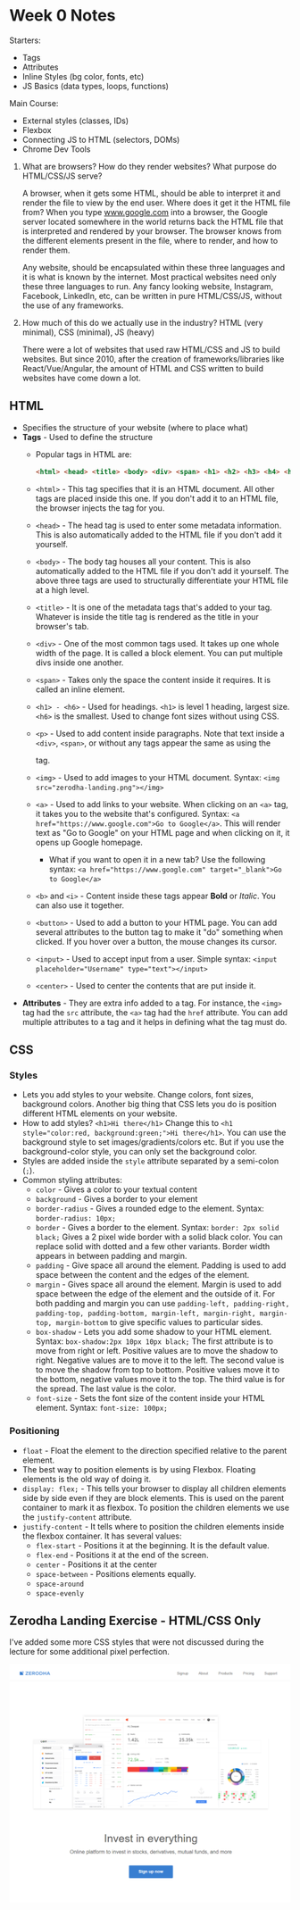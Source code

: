 # Week 0 Notes

Starters:

* Tags
* Attributes
* Inline Styles (bg color, fonts, etc)
* JS Basics (data types, loops, functions)

Main Course:

* External styles (classes, IDs)
* Flexbox
* Connecting JS to HTML (selectors, DOMs)
* Chrome Dev Tools

1. What are browsers? How do they render websites? What purpose do HTML/CSS/JS serve?

    A browser, when it gets some HTML, should be able to interpret it and render the file to view by the end user. Where does it get it the HTML file from? When you type www.google.com into a browser, the Google server located somewhere in the world returns back the HTML file that is interpreted and rendered by your browser. The browser knows from the different elements present in the file, where to render, and how to render them.

    Any website, should be encapsulated within these three languages and it is what is known by the internet. Most practical websites need only these three languages to run. Any fancy looking website, Instagram, Facebook, LinkedIn, etc, can be written in pure HTML/CSS/JS, without the use of any frameworks. 

2. How much of this do we actually use in the industry? HTML (very minimal), CSS (minimal), JS (heavy) 

    There were a lot of websites that used raw HTML/CSS and JS to build websites. But since 2010, after the creation of frameworks/libraries like React/Vue/Angular, the amount of HTML and CSS written to build websites have come down a lot.

## HTML

* Specifies the structure of your website (where to place what)
* **Tags** - Used to define the structure 
  * Popular tags in HTML are:

    ```html
    <html> <head> <title> <body> <div> <span> <h1> <h2> <h3> <h4> <h5> <h6> <p> <img> <a> <input> <button> <b> <i> <center>
    ```

  * `<html>` - This tag specifies that it is an HTML document. All other tags are placed inside this one. If you don't add it to an HTML file, the browser injects the <html> tag for you.
  * `<head>` - The head tag is used to enter some metadata information. This is also automatically added to the HTML file if you don't add it yourself.
  * `<body>` - The body tag houses all your content. This is also automatically added to the HTML file if you don't add it yourself. The above three tags are used to structurally differentiate your HTML file at a high level.
  * `<title>` - It is one of the metadata tags that's added to your <head> tag. Whatever is inside the title tag is rendered as the title in your browser's tab. 
  * `<div>` - One of the most common tags used. It takes up one whole width of the page. It is called a block element. You can put multiple divs inside one another. 
  * `<span>` - Takes only the space the content inside it requires. It is called an inline element.
  * `<h1> - <h6>` - Used for headings. `<h1>` is level 1 heading, largest size. `<h6>` is the smallest. Used to change font sizes without using CSS.
  * `<p>` - Used to add content inside paragraphs. Note that text inside a `<div>`, `<span>`, or without any tags appear the same as using the <p> tag.
  * `<img>` - Used to add images to your HTML document. Syntax: `<img src="zerodha-landing.png"></img>`
  * `<a>` - Used to add links to your website. When clicking on an `<a>` tag, it takes you to the website that's configured. Syntax: `<a href="https://www.google.com">Go to Google</a>`. This will render text as "Go to Google" on your HTML page and when clicking on it, it opens up Google homepage. 
    * What if you want to open it in a new tab? Use the following syntax: `<a href="https://www.google.com" target="_blank">Go to Google</a>`
  * `<b>` and `<i>` - Content inside these tags appear **Bold** or *Italic*. You can also use it together.
  * `<button>` - Used to add a button to your HTML page. You can add several attributes to the button tag to make it "do" something when clicked. If you hover over a button, the mouse changes its cursor.
  * `<input>` - Used to accept input from a user. Simple syntax: `<input placeholder="Username" type="text"></input>`
  * `<center>` - Used to center the contents that are put inside it.
* **Attributes** - They are extra info added to a tag. For instance, the `<img>` tag had the `src` attribute, the `<a>` tag had the `href` attribute. You can add multiple attributes to a tag and it helps in defining what the tag must do.

## CSS

### Styles

* Lets you add styles to your website. Change colors, font sizes, background colors. Another big thing that CSS lets you do is position different HTML elements on your website.
* How to add styles? `<h1>Hi there</h1>` Change this to `<h1 style="color:red, background:green;">Hi there</h1>`. You can use the background style to set images/gradients/colors etc. But if you use the background-color style, you can only set the background color.
* Styles are added inside the `style` attribute separated by a semi-colon (`;`).
* Common styling attributes:
  * `color` - Gives a color to your textual content
  * `background` - Gives a border to your element
  * `border-radius` - Gives a rounded edge to the element. Syntax: `border-radius: 10px;`
  * `border` - Gives a border to the element. Syntax: `border: 2px solid black;` Gives a 2 pixel wide border with a solid black color. You can replace solid with dotted and a few other variants. Border width appears in between padding and margin.
  * `padding` - Give space all around the element. Padding is used to add space between the content and the edges of the element.
  * `margin` - Gives space all around the element. Margin is used to add space between the edge of the element and the outside of it. For both padding and margin you can use `padding-left, padding-right, padding-top, padding-bottom, margin-left, margin-right, margin-top, margin-bottom` to give specific values to particular sides.
  * `box-shadow` - Lets you add some shadow to your HTML element. Syntax: `box-shadow:2px 10px 10px black;` The first attribute is to move from right or left. Positive values are to move the shadow to right. Negative values are to move it to the left. The second value is to move the shadow from top to bottom. Positive values move it to the bottom, negative values move it to the top. The third value is for the spread. The last value is the color.
  * `font-size` - Sets the font size of the content inside your HTML element. Syntax: `font-size: 100px;`

### Positioning

* `float` - Float the element to the direction specified relative to the parent element.
* The best way to position elements is by using Flexbox. Floating elements is the old way of doing it. 
* `display: flex;` - This tells your browser to display all children elements side by side even if they are block elements. This is used on the parent container to mark it as flexbox. To position the children elements we use the `justify-content` attribute.
* `justify-content` - It tells where to position the children elements inside the flexbox container. It has several values:
  * `flex-start` - Positions it at the beginning. It is the default value.
  * `flex-end` - Positions it at the end of the screen.
  * `center` - Positions it at the center
  * `space-between` - Positions elements equally.
  * `space-around`
  * `space-evenly`

## Zerodha Landing Exercise - HTML/CSS Only

I've added some more CSS styles that were not discussed during the lecture for some additional pixel perfection.

![Zerodha landing page done using HTML and CSS only.](./project-1-zerodha-landing.png)